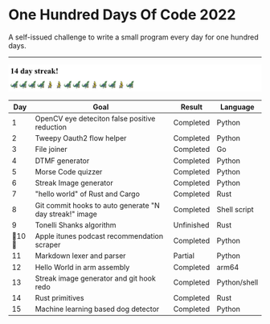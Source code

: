 # One Hundred Days Of Code 2022

A self-issued challenge to write a small program every day for one hundred days.

---
![day_6 project lol](media/streak.jpg)


| Day    | Goal                                                    | Result    | Language     |
|--------|---------------------------------------------------------|-----------|--------------|
| 1      | OpenCV eye deteciton false positive reduction           | Completed | Python       |
| 2      | Tweepy Oauth2 flow helper                               | Completed | Python       |
| 3      | File joiner                                             | Completed | Go           |
| 4      | DTMF generator                                          | Completed | Python       |
| 5      | Morse Code quizzer                                      | Completed | Python       |
| 6      | Streak Image generator                                  | Completed | Python       |
| 7      | "hello world" of Rust and Cargo                         | Completed | Rust         |
| 8      | Git commit hooks to auto generate "N day streak!" image | Completed | Shell script |
| 9      | Tonelli Shanks algorithm                                | Unfinished | Rust         |
| 🎉10🎉 | Apple itunes podcast recommendation scraper             | Completed | Python       |
| 11     | Markdown lexer and parser                               | Partial   | Python       | 
| 12     | Hello World in arm assembly                             | Completed | arm64        |
| 13| Streak image generator and git hook redo | Completed | Python/shell |
| 14 | Rust primitives | Completed | Rust | 
| 15 | Machine learning based dog detector| Completed | Python | 






